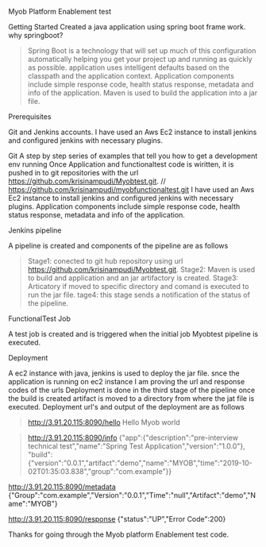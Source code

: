 Myob Platform Enablement test


Getting Started
Created a java application using spring boot frame work.
why springboot?
>Spring Boot is a technology that will set up much of this configuration automatically
 helping you get your project up and running as quickly as possible.
>application uses intelligent defaults based on the classpath and the application context.
Application components include simple response code, health status response, metadata and info of the application.
Maven is used to build the application into a jar file.

Prerequisites

Git and Jenkins accounts.
I have used an Aws Ec2 instance to install jenkins and configured jenkins with necessary plugins.

Git 
A step by step series of examples that tell you how to get a development env running
Once Application and functionaltest code is wiritten, it is pushed in to git repositories with the url https://github.com/krisinampudi/Myobtest.git. 
// https://github.com/krisinampudi/myobfunctionaltest.git
I have used an Aws Ec2 instance to install jenkins and configured jenkins with necessary plugins.
Application components include simple response code, health status response, metadata and info of the application.


Jenkins pipeline

A pipeline is created and components of the pipeline are as follows
>  Stage1: conected to git hub repository using url https://github.com/krisinampudi/Myobtest.git.
>Stage2: Maven is used to build and application and an jar artifactory is created.
> Stage3: Articatory if moved to specific directory and comand is executed to run the jar file.
>tage4: this stage sends a notification of the status of the pipeline.

FunctionalTest Job


A test job is created and is triggered when the initial job Myobtest pipeline is executed.

Deployment

A ec2 instance with java, jenkins is used to deploy the jar file.
snce the application is running on ec2 instance I am proving the url and response codes of the urls
Deployment is done in the third stage of the pipeline once the build is created artifact is moved to a directory from where the jat file is executed.
Deployment url's and output of the deployment are as follows
> http://3.91.20.115:8090/hello
 Hello Myob world

>http://3.91.20.115:8090/info 
{"app":{"description":"pre-interview technical test","name":"Spring Test Application","version":"1.0.0"},
"build":{"version":"0.0.1","artifact":"demo","name":"MYOB","time":"2019-10-02T01:35:03.838","group":"com.example"}}

http://3.91.20.115:8090/metadata
{"Group":"com.example","Version":"0.0.1","Time":"null","Artifact":"demo","Name":"MYOB"}

http://3.91.20.115:8090/response
{"status":"UP","Error Code":200}

Thanks for going through the Myob platform Enablement test code.
